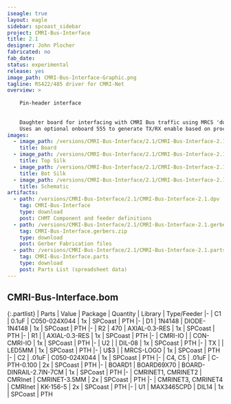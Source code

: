 ```yaml
---
iseagle: true
layout: eagle
sidebar: spcoast_sidebar
project: CMRI-Bus-Interface
title: 2.1
designer: John Plocher
fabricated: no
fab_date: 
status: experimental
release: yes
image_path: CMRI-Bus-Interface-Graphic.png
tagline: RS422/485 driver for CMRI-Net
overview: >
    
    Pin-header interface
    
    
    Daughter board for interfacing with CMRI Bus traffic using MRCS 'duino example code.
    Uses an optional onboard 555 to generate TX/RX enable based on processor I/O direction
images:
  - image_path: /versions/CMRI-Bus-Interface/2.1/CMRI-Bus-Interface-2.1.brd.png
    title: Board
  - image_path: /versions/CMRI-Bus-Interface/2.1/CMRI-Bus-Interface-2.1.top.brd.png
    title: Top Silk
  - image_path: /versions/CMRI-Bus-Interface/2.1/CMRI-Bus-Interface-2.1.bot.brd.png
    title: Bot Silk
  - image_path: /versions/CMRI-Bus-Interface/2.1/CMRI-Bus-Interface-2.1.sch.png
    title: Schematic
artifacts:
  - path: /versions/CMRI-Bus-Interface/2.1/CMRI-Bus-Interface-2.1.dpv
    tag: CMRI-Bus-Interface
    type: download
    post: CHMT Component and feeder definitions
  - path: /versions/CMRI-Bus-Interface/2.1/CMRI-Bus-Interface-2.1.gerbers.zip
    tag: CMRI-Bus-Interface.gerbers.zip
    type: download
    post: Gerber Fabrication files
  - path: /versions/CMRI-Bus-Interface/2.1/CMRI-Bus-Interface-2.1.parts.csv
    tag: CMRI-Bus-Interface.parts
    type: download
    post: Parts List (spreadsheet data)
---
```


## CMRI-Bus-Interface.bom

{:.partlist}
| Parts | Value | Package | Quantity | Library | Type/Feeder
|-
| C1 | 0.1uF | C050-024X044 | 1x | SPCoast | PTH
|-
| D1 | 1N4148 | DIODE-1N4148 | 1x | SPCoast | PTH
|-
| R2 | 470 | AXIAL-0.3-RES | 1x | SPCoast | PTH
|-
| R1 |  | AXIAL-0.3-RES | 1x | SPCoast | PTH
|-
| CMRI-IO |  | CON-CMRI-IO | 1x | SPCoast | PTH
|-
| U2 |  | DIL-08 | 1x | SPCoast | PTH
|-
| TX |  | LED5MM | 1x | SPCoast | PTH
|-
| U$3 |  | MRCS-LOGO | 1x | SPCoast | PTH
|-
| C2 | .01uF | C050-024X044 | 1x | SPCoast | PTH
|-
| C4, C5 | .01uF | C-PTH-0.100 | 2x | SPCoast | PTH
|-
| BOARD1 | BOARD69X70 | BOARD-DINRAIL-2.7IN-7CM | 1x | SPCoast | PTH
|-
| CMRINET1, CMRINET2 | CMRInet | CMRINET-3.5MM | 2x | SPCoast | PTH
|-
| CMRINET3, CMRINET4 | CMRInet | KK-156-5 | 2x | SPCoast | PTH
|-
| U1 | MAX3465CPD | DIL14 | 1x | SPCoast | PTH
